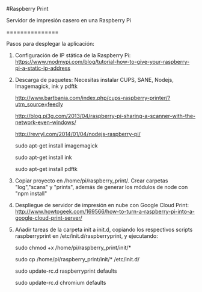 #Raspberry Print

Servidor de impresión casero en una Raspberry Pi

===============

Pasos para desplegar la aplicación:

1. Configuración de IP stática de la Raspberry Pi: https://www.modmypi.com/blog/tutorial-how-to-give-your-raspberry-pi-a-static-ip-address
2. Descarga de paquetes:
    Necesitas instalar CUPS, SANE, Nodejs, Imagemagick, ink y pdftk

    http://www.bartbania.com/index.php/cups-raspberry-printer/?utm_source=feedly
    
    http://blog.pi3g.com/2013/04/raspberry-pi-sharing-a-scanner-with-the-network-even-windows/
    
    http://revryl.com/2014/01/04/nodejs-raspberry-pi/
    
    sudo apt-get install imagemagick
    
    sudo apt-get install ink
    
    sudo apt-get install pdftk
3. Copiar proyecto en /home/pi/raspberry_print/. Crear carpetas "log","scans" y "prints", además de generar los módulos de node con "npm install"

4. Despliegue de servidor de impresión en nube con Google Cloud Print: http://www.howtogeek.com/169566/how-to-turn-a-raspberry-pi-into-a-google-cloud-print-server/
5. Añadir tareas de la carpeta init a init.d, copiando los respectivos scripts raspberryprint en /etc/init.d/raspberryprint, y ejecutando:

	sudo chmod +x /home/pi/raspberry_print/init/*

	sudo cp /home/pi/raspberry_print/init/* /etc/init.d/

	sudo update-rc.d raspberryprint defaults

	sudo update-rc.d chromium defaults

